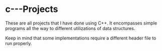 # c---Projects
These are all projects that I have done using C++. It encompasses simple programs all the way to different utilizations of data structures.

Keep in mind that some implementations require a different header file to run properly.
